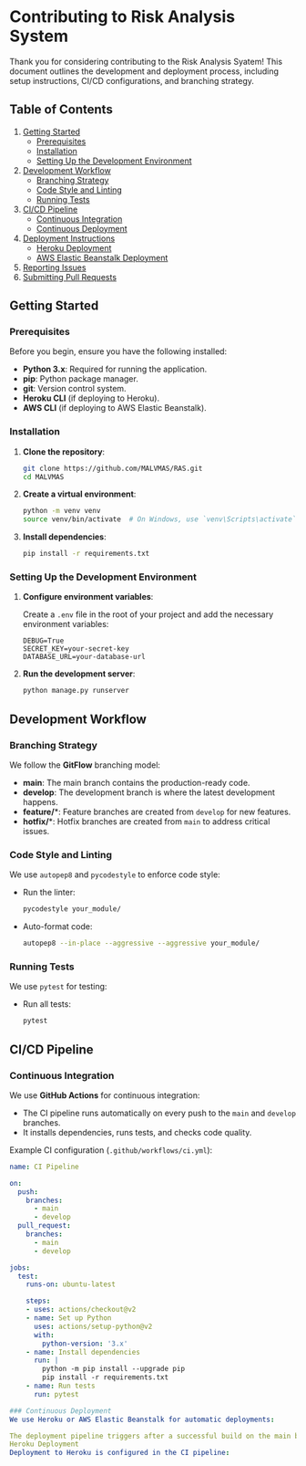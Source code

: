 # Contributing to Risk Analysis System

Thank you for considering contributing to the Risk Analysis Syatem! This document outlines the development and deployment process, including setup instructions, CI/CD configurations, and branching strategy.

## Table of Contents

1. [Getting Started](#getting-started)
   - [Prerequisites](#prerequisites)
   - [Installation](#installation)
   - [Setting Up the Development Environment](#setting-up-the-development-environment)
2. [Development Workflow](#development-workflow)
   - [Branching Strategy](#branching-strategy)
   - [Code Style and Linting](#code-style-and-linting)
   - [Running Tests](#running-tests)
3. [CI/CD Pipeline](#cicd-pipeline)
   - [Continuous Integration](#continuous-integration)
   - [Continuous Deployment](#continuous-deployment)
4. [Deployment Instructions](#deployment-instructions)
   - [Heroku Deployment](#heroku-deployment)
   - [AWS Elastic Beanstalk Deployment](#aws-elastic-beanstalk-deployment)
5. [Reporting Issues](#reporting-issues)
6. [Submitting Pull Requests](#submitting-pull-requests)

## Getting Started

### Prerequisites

Before you begin, ensure you have the following installed:

- **Python 3.x**: Required for running the application.
- **pip**: Python package manager.
- **git**: Version control system.
- **Heroku CLI** (if deploying to Heroku).
- **AWS CLI** (if deploying to AWS Elastic Beanstalk).

### Installation

1. **Clone the repository**:

    ```bash
    git clone https://github.com/MALVMAS/RAS.git
    cd MALVMAS
    ```

2. **Create a virtual environment**:

    ```bash
    python -m venv venv
    source venv/bin/activate  # On Windows, use `venv\Scripts\activate`
    ```

3. **Install dependencies**:

    ```bash
    pip install -r requirements.txt
    ```

### Setting Up the Development Environment

1. **Configure environment variables**:

    Create a `.env` file in the root of your project and add the necessary environment variables:

    ```plaintext
    DEBUG=True
    SECRET_KEY=your-secret-key
    DATABASE_URL=your-database-url
    ```

2. **Run the development server**:

    ```bash
    python manage.py runserver
    ```

## Development Workflow

### Branching Strategy

We follow the **GitFlow** branching model:

- **main**: The main branch contains the production-ready code.
- **develop**: The development branch is where the latest development happens.
- **feature/***: Feature branches are created from `develop` for new features.
- **hotfix/***: Hotfix branches are created from `main` to address critical issues.

### Code Style and Linting

We use `autopep8` and `pycodestyle` to enforce code style:

- Run the linter:

    ```bash
    pycodestyle your_module/
    ```

- Auto-format code:

    ```bash
    autopep8 --in-place --aggressive --aggressive your_module/
    ```

### Running Tests

We use `pytest` for testing:

- Run all tests:

    ```bash
    pytest
    ```

## CI/CD Pipeline

### Continuous Integration

We use **GitHub Actions** for continuous integration:

- The CI pipeline runs automatically on every push to the `main` and `develop` branches.
- It installs dependencies, runs tests, and checks code quality.

Example CI configuration (`.github/workflows/ci.yml`):

```yaml
name: CI Pipeline

on:
  push:
    branches:
      - main
      - develop
  pull_request:
    branches:
      - main
      - develop

jobs:
  test:
    runs-on: ubuntu-latest

    steps:
    - uses: actions/checkout@v2
    - name: Set up Python
      uses: actions/setup-python@v2
      with:
        python-version: '3.x'
    - name: Install dependencies
      run: |
        python -m pip install --upgrade pip
        pip install -r requirements.txt
    - name: Run tests
      run: pytest

### Continuous Deployment
We use Heroku or AWS Elastic Beanstalk for automatic deployments:

The deployment pipeline triggers after a successful build on the main branch.
Heroku Deployment
Deployment to Heroku is configured in the CI pipeline:
